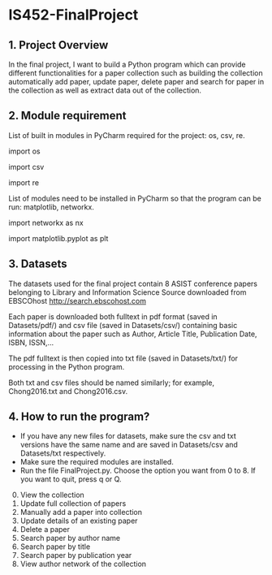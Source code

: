 # IS452-FinalProject
## 1.	Project Overview

In the final project, I want to build a Python program which can provide different functionalities for a paper collection such as building the collection automatically add paper, update paper, delete paper and search for paper in the collection as well as extract data out of the collection. 

## 2.	Module requirement
List of built in modules in PyCharm required for the project: os, csv, re.

import os

import csv

import re

List of modules need to be installed in PyCharm so that the program can be run: matplotlib, networkx.

import networkx as nx

import matplotlib.pyplot as plt


## 3.	Datasets
The datasets used for the final project contain 8 ASIST conference papers belonging to Library and Information Science Source downloaded from EBSCOhost http://search.ebscohost.com 

Each paper is downloaded both fulltext in pdf format (saved in Datasets/pdf/) and csv file (saved in Datasets/csv/) containing basic information about the paper such as Author, Article Title, Publication Date, ISBN, ISSN,…

The pdf fulltext is then copied into txt file (saved in Datasets/txt/) for processing in the Python program. 

Both txt and csv files should be named similarly; for example, Chong2016.txt and Chong2016.csv.

## 4. How to run the program?
- If you have any new files for datasets, make sure the csv and txt versions have the same name and are saved in Datasets/csv and Datasets/txt respectively.
- Make sure the required modules are installed.
- Run the file FinalProject.py. Choose the option you want from 0 to 8. If you want to quit, press q or Q.
0. View the collection
1. Update full collection of papers
2. Manually add a paper into collection
3. Update details of an existing paper
4. Delete a paper
5. Search paper by author name
6. Search paper by title
7. Search paper by publication year
8. View author network of the collection
